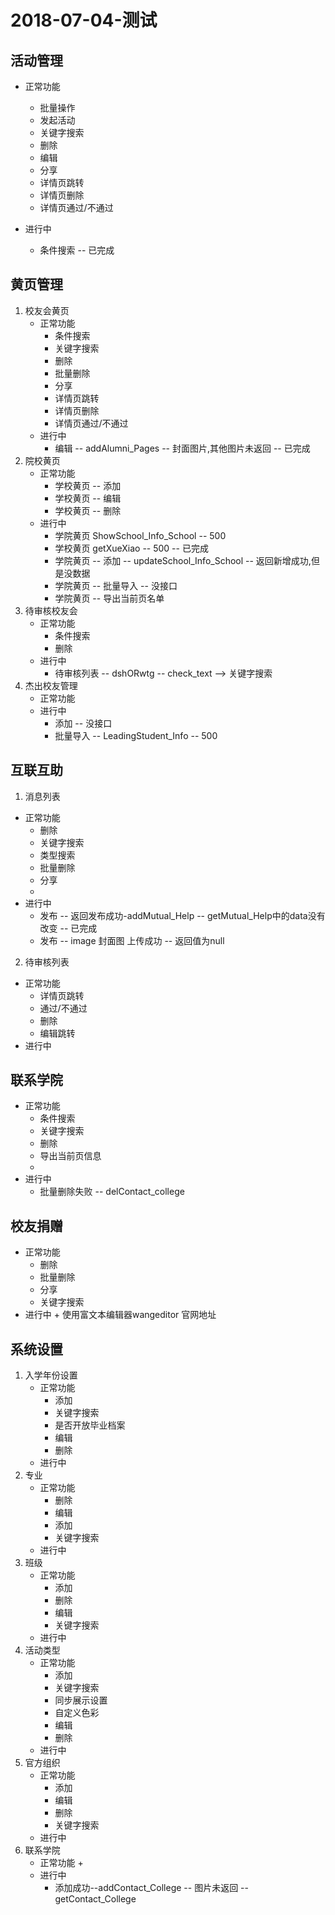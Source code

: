 2018-07-04-测试
==============

## 活动管理

+ 正常功能
    + 批量操作
    + 发起活动
    + 关键字搜索
    + 删除
    + 编辑
    + 分享
    + 详情页跳转
    + 详情页删除
    + 详情页通过/不通过

+ 进行中 
    + 条件搜索 -- 已完成

## 黄页管理

1. 校友会黄页
    + 正常功能
        + 条件搜索
        + 关键字搜索
        + 删除
        + 批量删除
        + 分享
        + 详情页跳转
        + 详情页删除
        + 详情页通过/不通过
    + 进行中
        + 编辑 -- addAlumni_Pages -- 封面图片,其他图片未返回 -- 已完成
2. 院校黄页
    + 正常功能 
        + 学校黄页 -- 添加 
        + 学校黄页 -- 编辑
        + 学校黄页 -- 删除
    + 进行中
        + 学院黄页 ShowSchool_Info_School -- 500
        + 学校黄页 getXueXiao -- 500 -- 已完成
        + 学院黄页 -- 添加 -- updateSchool_Info_School -- 返回新增成功,但是没数据
        + 学院黄页 -- 批量导入 -- 没接口
        + 学院黄页 -- 导出当前页名单
3. 待审核校友会
    + 正常功能
        + 条件搜索
        + 删除
    + 进行中
        + 待审核列表 -- dshORwtg -- check_text --> 关键字搜索  
4. 杰出校友管理
    + 正常功能
    + 进行中
        + 添加 -- 没接口
        + 批量导入  -- LeadingStudent_Info -- 500

## 互联互助
1. 消息列表
  + 正常功能
      + 删除
      + 关键字搜索
      + 类型搜索
      + 批量删除
      + 分享
      + 
  + 进行中
      + 发布 -- 返回发布成功-addMutual_Help -- getMutual_Help中的data没有改变 -- 已完成
      + 发布 -- image 封面图 上传成功 -- 返回值为null
2. 待审核列表
  + 正常功能
      + 详情页跳转
      + 通过/不通过
      + 删除
      + 编辑跳转
  + 进行中

## 联系学院
+ 正常功能
    + 条件搜索
    + 关键字搜索
    + 删除
    + 导出当前页信息
    + 
+ 进行中
    + 批量删除失败 -- delContact_college

## 校友捐赠
+ 正常功能
    + 删除
    + 批量删除
    + 分享
    + 关键字搜索
+ 进行中
      + 使用富文本编辑器wangeditor 官网地址 <a href="http://www.wangeditor.com/"></a>

## 系统设置
1. 入学年份设置
    + 正常功能
        + 添加
        + 关键字搜索
        + 是否开放毕业档案
        + 编辑
        + 删除
    + 进行中 
2. 专业
    + 正常功能
        + 删除
        + 编辑
        + 添加
        + 关键字搜索
    + 进行中 
3. 班级
    + 正常功能
        + 添加
        + 删除
        + 编辑
        + 关键字搜索
    + 进行中 
4. 活动类型
    + 正常功能
        + 添加
        + 关键字搜索
        + 同步展示设置
        + 自定义色彩
        + 编辑
        + 删除
    + 进行中 
5. 官方组织
    + 正常功能
        + 添加
        + 编辑
        + 删除
        + 关键字搜索
    + 进行中 
6. 联系学院
    + 正常功能
        + 
    + 进行中
        + 添加成功--addContact_College  -- 图片未返回 -- getContact_College  
